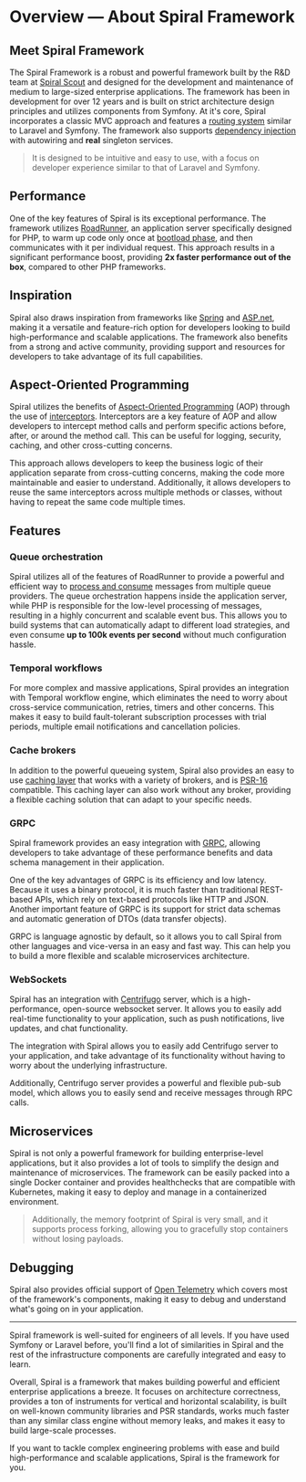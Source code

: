 # Overview — About Spiral Framework

## Meet Spiral Framework

The Spiral Framework is a robust and powerful framework built by the R&D team at [Spiral Scout](https://spiralscout.com/) and
designed for the development and maintenance of medium to large-sized enterprise applications. The framework has been in development 
for over 12 years and is built on strict architecture design principles and utilizes components from Symfony. At it's core, Spiral 
incorporates a classic MVC approach and features a [routing system](../http/routing.md) similar to Laravel and Symfony. The framework 
also supports [dependency injection](../framework/container.md) with autowiring and **real** singleton services.

> It is designed to be intuitive and easy to use, with a focus on developer experience similar to that of
> Laravel and Symfony.

## Performance

One of the key features of Spiral is its exceptional performance. The framework
utilizes [RoadRunner](../start/server.md), an application server specifically designed for PHP, to warm up code
only once at [bootload phase](../framework/lifecycle.md), and then communicates with it per individual request. This
approach results in a significant performance boost, providing **2x faster performance out of the box**, compared to
other PHP frameworks.

## Inspiration

Spiral also draws inspiration from frameworks like [Spring](https://spring.io/)
and [ASP.net](https://dotnet.microsoft.com/en-us/apps/aspnet), making it a versatile and feature-rich option for
developers looking to build high-performance and scalable applications. The framework also benefits from a strong and
active community, providing support and resources for developers to take advantage of its full capabilities.

## Aspect-Oriented Programming

Spiral utilizes the benefits
of [Aspect-Oriented Programming](https://en.wikipedia.org/wiki/Aspect-oriented_programming) (AOP) through the use of
[interceptors](../framework/interceptors.md). Interceptors are a key feature of AOP and allow developers to intercept
method calls and perform specific actions before, after, or around the method call. This can be useful for logging,
security, caching, and other cross-cutting concerns.

This approach allows developers to keep the business logic of their application separate from cross-cutting concerns,
making the code more maintainable and easier to understand. Additionally, it allows developers to reuse the same
interceptors across multiple methods or classes, without having to repeat the same code multiple times.

## Features

### Queue orchestration

Spiral utilizes all of the features of RoadRunner to provide a powerful and efficient way
to [process and consume](../queue/configuration.md) messages from multiple queue providers. The queue orchestration
happens inside the application server, while PHP is responsible for the low-level processing of messages, resulting in
a highly concurrent and scalable event bus. This allows you to build systems that can automatically adapt to different
load strategies, and even consume **up to 100k events per second** without much configuration hassle.

### Temporal workflows

For more complex and massive applications, Spiral provides an integration with Temporal workflow engine, which
eliminates the need to worry about cross-service communication, retries, timers and other concerns. This makes it easy
to build fault-tolerant subscription processes with trial periods, multiple email notifications and cancellation
policies.

### Cache brokers

In addition to the powerful queueing system, Spiral also provides an easy to use [caching layer](../basics/cache.md)
that works with a variety of brokers, and is [PSR-16](https://www.php-fig.org/psr/psr-16/) compatible. This caching
layer can also work without any broker, providing a flexible caching solution that can adapt to your specific needs.

### GRPC

Spiral framework provides an easy integration with [GRPC](../grpc/configuration.md), allowing developers to take
advantage of these performance benefits and data schema management in their application.

One of the key advantages of GRPC is its efficiency and low latency. Because it uses a binary protocol, it is much
faster than traditional REST-based APIs, which rely on text-based protocols like HTTP and JSON. Another important
feature of GRPC is its support for strict data schemas and automatic generation of DTOs (data transfer objects).

GRPC is language agnostic by default, so it allows you to call Spiral from other languages and vice-versa in an easy and
fast way. This can help you to build a more flexible and scalable microservices architecture.

### WebSockets

Spiral has an integration with [Centrifugo](../websockets/configuration.md) server, which is a high-performance,
open-source websocket server. It allows you to easily add real-time functionality to your application, such as push
notifications, live updates, and chat functionality.

The integration with Spiral allows you to easily add Centrifugo server to your application, and take advantage of its
functionality without having to worry about the underlying infrastructure.

Additionally, Centrifugo server provides a powerful and flexible pub-sub model, which allows you to easily send and
receive messages through RPC calls.

## Microservices

Spiral is not only a powerful framework for building enterprise-level applications, but it also provides a lot of tools
to simplify the design and maintenance of microservices. The framework can be easily packed into a single Docker
container and provides healthchecks that are compatible with Kubernetes, making it easy to deploy and manage in a
containerized environment.

> Additionally, the memory footprint of Spiral is very small, and it supports process forking, allowing you to 
> gracefully stop containers without losing payloads.

## Debugging

Spiral also provides official support of [Open Telemetry](../advanced/telemetry.md) which covers most of the framework's
components, making it easy to debug and understand what's going on in your application.

<hr>

Spiral framework is well-suited for engineers of all levels. If you have used Symfony or Laravel before, you'll find a
lot of similarities in Spiral and the rest of the infrastructure components are carefully integrated and easy to learn.

Overall, Spiral is a framework that makes building powerful and efficient enterprise applications a breeze. It focuses
on architecture correctness, provides a ton of instruments for vertical and horizontal scalability, is built on
well-known community libraries and PSR standards, works much faster than any similar class engine without memory leaks,
and makes it easy to build large-scale processes.

If you want to tackle complex engineering problems with ease and build high-performance and scalable applications,
Spiral is the framework for you.
